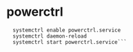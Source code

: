 # powerctrl

```ln -s /opt/powerctrl/etc/powerctrl.service /etc/systemd/system/
  systemctrl enable powerctrl.service
  systemctrl daemon-reload
  systemctrl start powerctrl.service```

